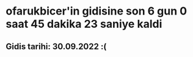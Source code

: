 # ofarukbicer'in gidisine son 6 gun 0 saat 45 dakika 23 saniye kaldi

## Gidis tarihi: 30.09.2022 :(